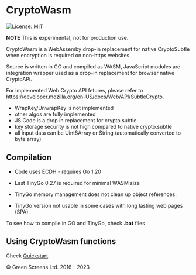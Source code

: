 # CryptoWasm 

[![License: MIT](https://img.shields.io/badge/License-MIT-yellow.svg)](https://opensource.org/licenses/MIT) 

**NOTE** This is experimental, not for production use. 

CryptoWasm is a WebAssemby drop-in replacement for native CryptoSubtle when encryption is required on non-https websites.

Source is written in GO and compiled as WASM, JavaScript modules are integration wrapper used as a drop-in replacement for browser native CryptoAPi.

For implemented Web Crypto API fetures, please refer to https://developer.mozilla.org/en-US/docs/Web/API/SubtleCrypto.

 - WrapKey/UnwrapKey is not implemented
 - other algos are fully implemented
 - JS Code is a drop in replacement for crypto.subtle 
 - key storage security is not high compared to native crypto.subtle
 - all input data can be Uint8Array or String (automatically converted to byte array) 

## Compilation

- Code uses ECDH - requires Go 1.20

- Last TinyGo 0.27 is required for minimal WASM size

- TinyGo memory management does not clean up object references. 

- TinyGo version not usable in some cases with long lasting web pages (SPA).

To see how to compile in GO and TinyGo, check __.bat__ files

## Using CryptoWasm functions

Check [Quickstart](Quickstart.md).

&copy; Green Screens Ltd. 2016 - 2023
